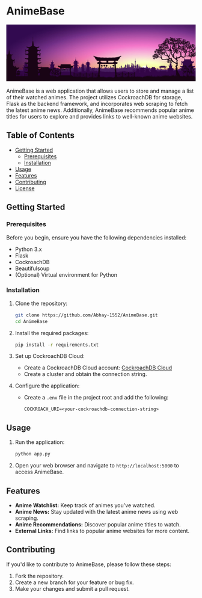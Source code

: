 # AnimeBase

![Anime Banner](https://github.com/Abhay-1552/AnimeBase/blob/main/static/images/banner.jpg)

AnimeBase is a web application that allows users to store and manage a list of their watched animes. The project utilizes CockroachDB for storage, Flask as the backend framework, and incorporates web scraping to fetch the latest anime news. Additionally, AnimeBase recommends popular anime titles for users to explore and provides links to well-known anime websites.

## Table of Contents

- [Getting Started](#getting-started)
  - [Prerequisites](#prerequisites)
  - [Installation](#installation)
- [Usage](#usage)
- [Features](#features)
- [Contributing](#contributing)
- [License](#license)

## Getting Started

### Prerequisites

Before you begin, ensure you have the following dependencies installed:

- Python 3.x
- Flask
- CockroachDB
- Beautifulsoup
- (Optional) Virtual environment for Python

### Installation

1. Clone the repository:

   ```bash
   git clone https://github.com/Abhay-1552/AnimeBase.git
   cd AnimeBase
   ```

2. Install the required packages:

   ```bash
   pip install -r requirements.txt
   ```

3. Set up CockroachDB Cloud:

   - Create a CockroachDB Cloud account: [CockroachDB Cloud](https://cockroachlabs.cloud/)
   - Create a cluster and obtain the connection string.

4. Configure the application:

   - Create a `.env` file in the project root and add the following:

     ```dotenv
     COCKROACH_URI=<your-cockroachdb-connection-string>
     ```

## Usage

1. Run the application:

   ```bash
   python app.py
   ```

2. Open your web browser and navigate to `http://localhost:5000` to access AnimeBase.

## Features

- **Anime Watchlist:** Keep track of animes you've watched.
- **Anime News:** Stay updated with the latest anime news using web scraping.
- **Anime Recommendations:** Discover popular anime titles to watch.
- **External Links:** Find links to popular anime websites for more content.

## Contributing

If you'd like to contribute to AnimeBase, please follow these steps:

1. Fork the repository.
2. Create a new branch for your feature or bug fix.
3. Make your changes and submit a pull request.
